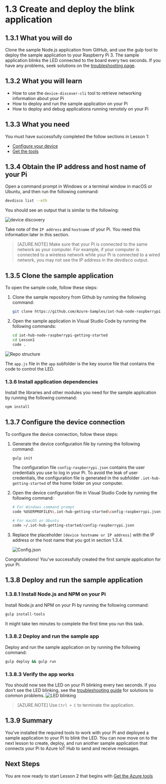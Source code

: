 <properties
 pageTitle="Create and deploy the blink application | Microsoft Azure"
 description="Clone the sample Node.js application from Github, and gulp to deploy this application to your Raspberry Pi 3 board. This sample application blinks the LED connected to the board every two seconds."
 services="iot-hub"
 documentationCenter=""
 authors="shizn"
 manager="timlt"
 tags=""
 keywords=""/>

<tags
 ms.service="iot-hub"
 ms.devlang="multiple"
 ms.topic="article"
 ms.tgt_pltfrm="na"
 ms.workload="na"
 ms.date="10/21/2016"
 ms.author="xshi"/>

# 1.3 Create and deploy the blink application

## 1.3.1 What you will do

Clone the sample Node.js application from GitHub, and use the gulp tool to deploy the sample application to your Raspberry Pi 3. The sample application blinks the LED connected to the board every two seconds. If you have any problems, seek solutions on the [troubleshooting page](iot-hub-raspberry-pi-kit-node-troubleshooting.md).

## 1.3.2 What you will learn

- How to use the `device-discover-cli` tool to retrieve networking information about your Pi
- How to deploy and run the sample application on your Pi
- How to deploy and debug applications running remotely on your Pi

## 1.3.3 What you need

You must have successfully completed the follow sections in Lesson 1:

- [Configure your device](iot-hub-raspberry-pi-kit-node-lesson1-configure-your-device.md)
- [Get the tools](iot-hub-raspberry-pi-kit-node-lesson1-get-the-tools-win32.md)

## 1.3.4 Obtain the IP address and host name of your Pi

Open a command prompt in Windows or a terminal window in macOS or Ubuntu, and then run the following command:

```bash
devdisco list --eth
```

You should see an output that is similar to the following:

![device discovery](media/iot-hub-raspberry-pi-lessons/lesson1/device_discovery.png)

Take note of the `IP address` and `hostname` of your Pi. You need this information later in this section.

> [AZURE.NOTE] Make sure that your Pi is connected to the same network as your computer. For example, if your computer is connected to a wireless network while your Pi is connected to a wired network, you may not see the IP address in the devdisco output.

## 1.3.5 Clone the sample application

To open the sample code, follow these steps:

1. Clone the sample repository from Github by running the following command:

    ```bash
    git clone https://github.com/Azure-Samples/iot-hub-node-raspberrypi-getting-started.git
    ```

2. Open the sample application in Visual Studio Code by running the following commands:

    ```bash
    cd iot-hub-node-raspberrypi-getting-started
    cd Lesson1
    code .
    ```

![Repo structure](media/iot-hub-raspberry-pi-lessons/lesson1/vscode-blink-mac.png)

The `app.js` file in the `app` subfolder is the key source file that contains the code to control the LED.

### 1.3.6 Install application dependencies

Install the libraries and other modules you need for the sample application by running the following command:

```bash
npm install
```

## 1.3.7 Configure the device connection

To configure the device connection, follow these steps:

1. Generate the device configuration file by running the following command:

    ```bash
    gulp init
    ```

    The configuration file `config-raspberrypi.json` contains the user credentials you use to log in your Pi. To avoid the leak of user credentials, the configuration file is generated in the subfolder `.iot-hub-getting-started` of the home folder on your computer.

2. Open the device configuration file in Visual Studio Code by running the following command:

    ```bash
    # For Windows command prompt
    code %USERPROFILE%\.iot-hub-getting-started\config-raspberrypi.json

    # For macOS or Ubuntu
    code ~/.iot-hub-getting-started/config-raspberrypi.json
    ```

3. Replace the placeholder `[device hostname or IP address]` with the IP address or the host name that you got in section 1.3.4.

    ![Config.json](media/iot-hub-raspberry-pi-lessons/lesson1/vscode-config-mac.png)

Congratulations! You've successfully created the first sample application for your Pi.

## 1.3.8 Deploy and run the sample application

### 1.3.8.1 Install Node.js and NPM on your Pi

Install Node.js and NPM on your Pi by running the following command:

```bash
gulp install-tools
```

It might take ten minutes to complete the first time you run this task.

### 1.3.8.2 Deploy and run the sample app

Deploy and run the sample application on by running the following command:

```bash
gulp deploy && gulp run
```

### 1.3.8.3 Verify the app works

You should now see the LED on your Pi blinking every two seconds.  If you don’t see the LED blinking, see the [troubleshooting guide](iot-hub-raspberry-pi-kit-node-troubleshooting.md) for solutions to common problems.
![LED blinking](media/iot-hub-raspberry-pi-lessons/lesson1/led_blinking.jpg)

> [AZURE.NOTE] Use `Ctrl + C` to terminate the application.

## 1.3.9 Summary

You've installed the required tools to work with your Pi and deployed a sample application to your Pi to blink the LED. You can now move on to the next lesson to create, deploy, and run another sample application that connects your Pi to Azure IoT Hub to send and receive messages.

## Next Steps

You are now ready to start Lesson 2 that begins with [Get the Azure tools](iot-hub-raspberry-pi-kit-node-lesson2-get-azure-tools-win32.md)
